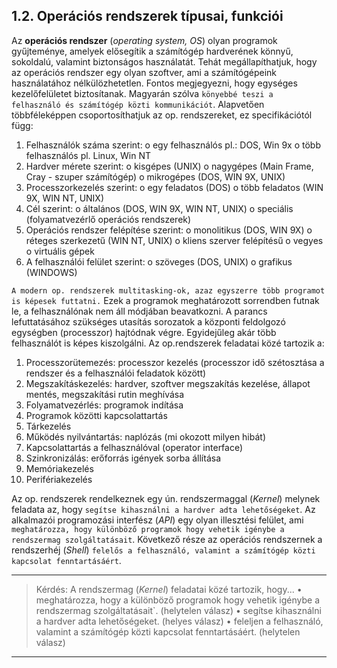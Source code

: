 ## 1.2. Operációs rendszerek típusai, funkciói

Az **operációs rendszer** (_operating system, OS_) olyan programok gyűjteménye, amelyek elősegítik a számítógép hardverének könnyű, sokoldalú, valamint biztonságos használatát. Tehát megállapíthatjuk, hogy az operációs rendszer egy olyan szoftver, ami a számítógépeink használatához nélkülözhetetlen. Fontos megjegyezni, hogy egységes kezelőfelületet biztosítanak. Magyarán szólva `könyebbé teszi a felhasználó és számítógép közti kommunikációt`. Alapvetően többféleképpen csoportosíthatjuk az op. rendszereket, ez specifikációtól függ:

1.	Felhasználók száma szerint:
	o	egy felhasználós pl.: DOS, Win 9x
	o	több felhasználós pl. Linux, Win NT
2.	Hardver mérete szerint:
	o	kisgépes (UNIX)
	o	nagygépes (Main Frame, Cray - szuper számítógép)
	o	mikrogépes (DOS, WIN 9X, UNIX)
3.	Processzorkezelés szerint:
	o	egy feladatos (DOS)
	o	több feladatos (WIN 9X, WIN NT, UNIX)
4.	Cél szerint:
	o	általános (DOS, WIN 9X, WIN NT, UNIX)
	o	speciális (folyamatvezérlő operációs rendszerek)
5.	Operációs rendszer felépítése szerint:
	o	monolitikus (DOS, WIN 9X)
	o	réteges szerkezetű (WIN NT, UNIX)
	o	kliens szerver felépítésű
	o	vegyes
	o	virtuális gépek
6.	A felhasználói felület szerint:
	o	szöveges (DOS, UNIX)
	o	grafikus (WINDOWS)

`A modern op. rendszerek multitasking-ok, azaz egyszerre több programot is képesek futtatni.` Ezek a programok meghatározott sorrendben futnak le, a felhasználónak nem áll módjában beavatkozni. A parancs lefuttatásához szükséges utasítás sorozatok a központi feldolgozó egységben (processzor) hajtódnak végre. Egyidejűleg akár több felhasználót is képes kiszolgálni. Az op.rendszerek feladatai közé tartozik a:

1.	Processzorütemezés: processzor kezelés (processzor idő szétosztása a rendszer és a felhasználói feladatok között)
2.	Megszakításkezelés: hardver, szoftver megszakítás kezelése, állapot mentés, megszakítási rutin meghívása
3.	Folyamatvezérlés: programok indítása
4.	Programok közötti kapcsolattartás
5.	Tárkezelés
6.	Működés nyilvántartás: naplózás (mi okozott milyen hibát)
7.	Kapcsolattartás a felhasználóval (operator interface)
8.	Szinkronizálás: erőforrás igények sorba állítása
9.	Memóriakezelés
10.	Perifériakezelés

Az op. rendszerek rendelkeznek egy ún. rendszermaggal (_Kernel_) melynek feladata az, hogy `segítse kihasználni a hardver adta lehetőségeket`. Az alkalmazói programozási interfész (_API_) egy olyan illesztési felület, ami `meghatározza, hogy különböző programok hogy vehetik igénybe a rendszermag szolgáltatásait`. Következő része az operációs rendszernek a rendszerhéj (_Shell_) `felelős a felhasználó, valamint a számítógép közti kapcsolat fenntartásáért`.

----
> Kérdés: A rendszermag (_Kernel_) feladatai közé tartozik, hogy... 
> •	meghatározza, hogy a különböző programok hogy vehetik igénybe a rendszermag szolgáltatásait`. (helytelen válasz)
> •	segítse kihasználni a hardver adta lehetőségeket. (helyes válasz)
> •	feleljen a felhasználó, valamint a számítógép közti kapcsolat fenntartásáért. (helytelen válasz)
----
